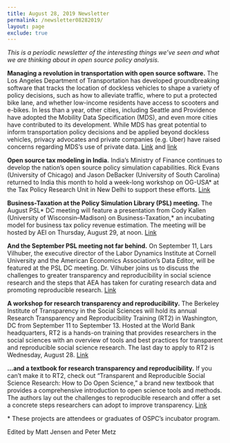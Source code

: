 ```yaml
---
title: August 28, 2019 Newsletter
permalink: /newsletter08282019/
layout: page
exclude: true
---
```

*This is a periodic newsletter of the interesting things we’ve seen and what we are thinking about in open source policy analysis.*

**Managing a revolution in transportation with open source software.** The Los Angeles Department of Transportation has developed groundbreaking software that tracks the location of dockless vehicles to shape a variety of policy decisions, such as how to alleviate traffic, where to put a protected bike lane, and whether low-income residents have access to scooters and e-bikes. In less than a year, other cities, including Seattle and Providence have adopted the Mobility Data Specification (MDS), and even more cities have contributed to its development. While MDS has great potential to inform transportation policy decisions and be applied beyond dockless vehicles, privacy advocates and private companies (e.g. Uber) have raised concerns regarding MDS’s use of private data. [Link](https://github.com/CityOfLosAngeles/mobility-data-specification) and [link](https://ladot.io/wp-content/uploads/2018/12/What-is-MDS-Cities.pdf)

**Open source tax modeling in India.** India’s Ministry of Finance continues to develop the nation’s open source policy simulation capabilities. Rick Evans (University of Chicago) and Jason DeBacker (University of South Carolina) returned to India this month to hold a week-long workshop on OG-USA* at the Tax Policy Research Unit in New Delhi to support these efforts. [Link](https://twitter.com/RickEcon/status/1164691854178209792)

**Business-Taxation at the Policy Simulation Library (PSL) meeting.** The August PSL* DC meeting will feature a presentation from Cody Kallen (University of Wisconsin–Madison) on Business-Taxation,* an incubating model for business tax policy revenue estimation. The meeting will be hosted by AEI on Thursday, August 29, at noon. [Link](http://www.aei.org/events/the-policy-simulation-library-dc-meeting-revenue-estimation-with-the-business-taxation-model/)

**And the September PSL meeting not far behind.** On September 11, Lars Vilhuber, the executive director of the Labor Dynamics Institute at Cornell University and the American Economics Association’s Data Editor, will be featured at the PSL DC meeting. Dr. Vilhuber joins us to discuss the challenges to greater transparency and reproducibility in social science research and the steps that AEA has taken for curating research data and promoting reproducible research. [Link](http://www.aei.org/events/the-policy-simulation-library-dc-meeting-promoting-transparency-and-reproducibility-at-the-american-economic-association/)

**A workshop for research transparency and reproducibility.** The Berkeley Institute of Transparency in the Social Sciences will hold its annual Research Transparency and Reproducibility Training (RT2) in Washington, DC from September 11 to September 13. Hosted at the World Bank headquarters, RT2 is a hands-on training that provides researchers in the social sciences with an overview of tools and best practices for transparent and reproducible social science research. The last day to apply to RT2 is Wednesday, August 28. [Link](https://www.bitss.org/events/rt2dc/)

**...and a textbook for research transparency and reproducibility.** If you can’t make it to RT2, check out “Transparent and Reproducible Social Science Research: How to Do Open Science,” a brand new textbook that provides a comprehensive introduction to open science tools and methods. The authors lay out the challenges to reproducible research and offer a set a concrete steps researchers can adopt to improve transparency. [Link](https://www.bitss.org/2019/07/23/transparent-and-reproducible-social-science-research-a-new-open-science-textbook/)

<p>&ast; These projects are attendees or graduates of OSPC’s incubator program.</p>

Edited by Matt Jensen and Peter Metz

<br>

<script style="margin-left:-35px" src="//hello.aei.org/js/forms2/js/forms2.min.js"></script>
<form style="margin-left:-35px" id="mktoForm_1256"></form>
<script style="margin-left:-35px" >MktoForms2.loadForm("//app-sj19.marketo.com", "475-PBQ-971", 1256);</script>